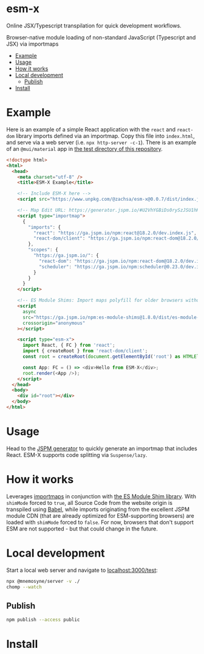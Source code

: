 # esm-x
Online JSX/Typescript transpilation for quick development workflows. 

Browser-native module loading of non-standard JavaScript (Typescript and JSX) via importmaps 

<!-- START doctoc generated TOC please keep comment here to allow auto update -->
<!-- DON'T EDIT THIS SECTION, INSTEAD RE-RUN doctoc TO UPDATE -->

- [Example](#example)
- [Usage](#usage)
- [How it works](#how-it-works)
- [Local development](#local-development)
  - [Publish](#publish)
- [Install](#install)

<!-- END doctoc generated TOC please keep comment here to allow auto update -->

# Example
Here is an example of a simple React application with the `react` and `react-dom` library imports defined via an importmap. Copy this file into `index.html`, and serve via a web server (i.e. `npx http-server -c-1`). There is an example of an `@mui/material` app in [the test directory of this repository](/test/).

```html
<!doctype html>
<html>
  <head>
    <meta charset="utf-8" />
    <title>ESM-X Example</title>

    <!-- Include ESM-X here -->
    <script src="https://www.unpkg.com/@zachsa/esm-x@0.0.7/dist/index.js"></script>

    <!-- Map Edit URL: https://generator.jspm.io/#U2VhYGBiDs0rySzJSU1hKEpNTC7RTcnPdTC00DPSM9BPzslMzSuBiEPFAHimvF0zAA -->
    <script type="importmap">
      {
        "imports": {
          "react": "https://ga.jspm.io/npm:react@18.2.0/dev.index.js",
          "react-dom/client": "https://ga.jspm.io/npm:react-dom@18.2.0/dev.client.js"
        },
        "scopes": {
          "https://ga.jspm.io/": {
            "react-dom": "https://ga.jspm.io/npm:react-dom@18.2.0/dev.index.js",
            "scheduler": "https://ga.jspm.io/npm:scheduler@0.23.0/dev.index.js"
          }
        }
      }
    </script>

    <!-- ES Module Shims: Import maps polyfill for older browsers without import maps support (eg Safari 16.3) -->
    <script
      async
      src="https://ga.jspm.io/npm:es-module-shims@1.8.0/dist/es-module-shims.js"
      crossorigin="anonymous"
    ></script>

    <script type="esm-x">
      import React, { FC } from 'react';
      import { createRoot } from 'react-dom/client';
      const root = createRoot(document.getElementById('root') as HTMLElement);

      const App: FC = () => <div>Hello from ESM-X</div>;
      root.render(<App />);
    </script>
  </head>
  <body>
    <div id="root"></div>
  </body>
</html>
```

# Usage
Head to the [JSPM generator](https://generator.jspm.io/) to quickly generate an importmap that includes React. ESM-X supports code splitting via `Suspense/lazy`.

# How it works
Leverages [importmaps](https://github.com/WICG/import-maps) in conjunction with [the ES Module Shim library](https://github.com/guybedford/es-module-shims). With `shimMode` forced to `true`, all Source Code from the website origin is transpiled using [Babel](https://babeljs.io/), while imports originating from the excellent JSPM module CDN (that are already optimized for ESM-supporting browsers) are loaded with `shimMode` forced to `false`. For now, browsers that don't support ESM are not supported - but that could change in the future.

# Local development
Start a local web server and navigate to [localhost:3000/test](http://localhost:3000/test):

```sh
npx @mnemosyne/server -v ./
chomp --watch
```

## Publish
```sh
npm publish --access public
```

# Install
